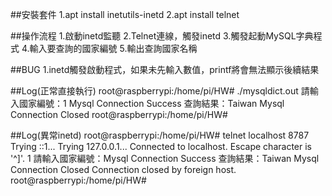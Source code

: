 ##安裝套件
1.apt install inetutils-inetd
2.apt install telnet

##操作流程
1.啟動inetd監聽
2.Telnet連線，觸發inetd
3.觸發起動MySQL字典程式
4.輸入要查詢的國家編號
5.輸出查詢國家名稱

##BUG
1.inetd觸發啟動程式，如果未先輸入數值，printf將會無法顯示後續結果

##Log(正常直接執行)
root@raspberrypi:/home/pi/HW# ./mysqldict.out
請輸入國家編號：1
Mysql Connection Success
查詢結果：Taiwan	
Mysql Connection Closed
root@raspberrypi:/home/pi/HW# 

##Log(異常inetd)
root@raspberrypi:/home/pi/HW# telnet localhost 8787
Trying ::1...
Trying 127.0.0.1...
Connected to localhost.
Escape character is '^]'.
1
請輸入國家編號：Mysql Connection Success
查詢結果：Taiwan	
Mysql Connection Closed
Connection closed by foreign host.
root@raspberrypi:/home/pi/HW# 

